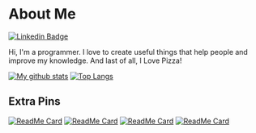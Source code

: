 # About Me
<p align="left">
  
  [![Linkedin Badge](https://img.shields.io/badge/-Gabriel&nbsp;Carvalho&nbsp;Costa-blue?style=flat-square&logo=Linkedin&logoColor=white&link=https://www.linkedin.com/in/gabriel-carvalho-costa/)](https://www.linkedin.com/in/gabriel-carvalho-costa/)
</p>

Hi, I'm a programmer. I love to create useful  things that help people and improve my knowledge. And last of all, I Love Pizza!

[![My github stats](https://github-readme-stats.vercel.app/api?username=gabriel-Oak&count_private=true&show_icons=true&theme=tokyonight)](https://github.com/gabriel-Oak)
[![Top Langs](https://github-readme-stats.vercel.app/api/top-langs/?username=gabriel-Oak&hide=Ruby,Html&theme=tokyonight)](https://github.com/gabriel-Oak)

## Extra Pins
[![ReadMe Card](https://github-readme-stats.vercel.app/api/pin/?username=gabriel-Oak&repo=smn-almoco&theme=tokyonight)](https://github.com/gabriel-Oak/smn-almoco)
[![ReadMe Card](https://github-readme-stats.vercel.app/api/pin/?username=gabriel-Oak&repo=curso-GoStack&theme=tokyonight)](https://github.com/gabriel-Oak/curso-GoStack)
[![ReadMe Card](https://github-readme-stats.vercel.app/api/pin/?username=gabriel-Oak&repo=pokedex&theme=tokyonight)](https://github.com/gabriel-Oak/pokedex)
[![ReadMe Card](https://github-readme-stats.vercel.app/api/pin/?username=gabriel-Oak&repo=Orangenda&theme=tokyonight)](https://github.com/gabriel-Oak/Orangenda)
